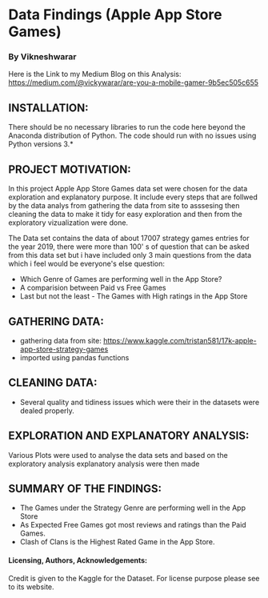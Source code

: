 # Data Findings (Apple App Store Games)
### By Vikneshwarar

Here is the Link to my Medium Blog on this Analysis:
https://medium.com/@vickywarar/are-you-a-mobile-gamer-9b5ec505c655

## INSTALLATION:
There should be no necessary libraries to run the code here beyond the Anaconda distribution of Python. The code should run with no issues using Python versions 3.*

## PROJECT MOTIVATION:
In this project Apple App Store Games data set were chosen for the data exploration and explanatory purpose. It include every steps that are follwed by the data analys from gathering the data from site to asssesing then cleaning the data to make it tidy for easy exploration and then from the exploratory vizualization were done.

The Data set contains the data of about 17007 strategy games entries for the year 2019, there were more than 100' s of question that can be asked from this data set but i have included only 3 main questions from the data which i feel would be everyone's else question:

- Which Genre of Games are performing well in the App Store?
- A comparision between Paid vs Free Games
- Last but not the least - The Games with High ratings in the App Store

## GATHERING DATA:

- gathering data from site: https://www.kaggle.com/tristan581/17k-apple-app-store-strategy-games
- imported using pandas functions

## CLEANING DATA:
- Several quality and tidiness issues which were their in the datasets were dealed properly.

## EXPLORATION AND EXPLANATORY ANALYSIS:
  Various Plots were used to analyse the data sets and based on the exploratory analysis explanatory analysis were then made

## SUMMARY OF THE FINDINGS:

- The Games under the Strategy Genre are performing well in the App Store
- As Expected Free Games got most reviews and ratings than the Paid Games.
- Clash of Clans is the Highest Rated Game in the App Store.

#### Licensing, Authors, Acknowledgements:
Credit is given to the Kaggle for the Dataset. For license purpose please see to its website.
